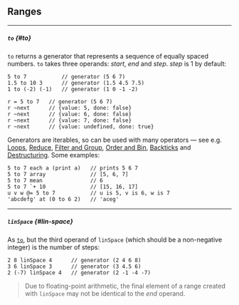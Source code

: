 ## Ranges

---

##### `to` {#to}

`to` returns a generator that represents a sequence of equally spaced numbers. `to` takes three operands: _start_, _end_ and _step_. _step_ is 1 by default:

```
5 to 7           // generator (5 6 7)
1.5 to 10 3      // generator (1.5 4.5 7.5)
1 to (-2) (-1)   // generator (1 0 -1 -2)

r = 5 to 7   // generator (5 6 7)
r ~next      // {value: 5, done: false}
r ~next      // {value: 6, done: false}
r ~next      // {value: 7, done: false}
r ~next      // {value: undefined, done: true}
```

Generators are iterables, so can be used with many operators &mdash; see e.g. [Loops](?Loops), [Reduce](?Reduce), [Filter and Group](?Filter-and-Group), [Order and Bin](?Order-and-Bin), [Backticks](?Backticks) and [Destructuring](?Assignment#destructure-iterable). Some examples:

```
5 to 7 each a (print a)   // prints 5 6 7
5 to 7 array              // [5, 6, 7]
5 to 7 mean               // 6
5 to 7 `+ 10              // [15, 16, 17]
u v w @= 5 to 7           // u is 5, v is 6, w is 7
'abcdefg' at (0 to 6 2)   // 'aceg'
```

---

##### `linSpace` {#lin-space}

As [`to`](#to), but the third operand of `linSpace` (which should be a non-negative integer) is the number of steps:

```
2 8 linSpace 4      // generator (2 4 6 8)
3 6 linSpace 3      // generator (3 4.5 6)
2 (-7) linSpace 4   // generator (2 -1 -4 -7) 
```

> Due to floating-point arithmetic, the final element of a range created with `linSpace` may not be identical to the _end_ operand.
